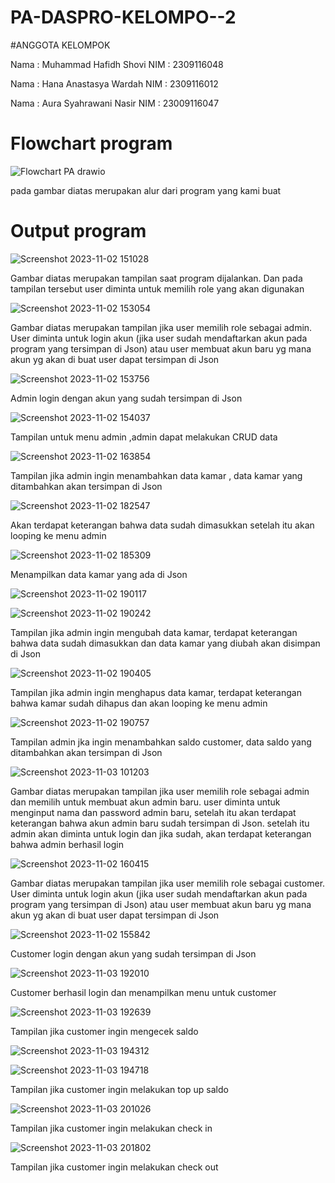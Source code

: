 # PA-DASPRO-KELOMPO--2
#ANGGOTA KELOMPOK

Nama : Muhammad Hafidh Shovi
NIM : 2309116048

Nama : Hana Anastasya Wardah
NIM : 2309116012

Nama : Aura Syahrawani Nasir
NIM : 23009116047

# Flowchart program

![Flowchart PA drawio](https://github.com/Praktikum-Akhir-Kelompok-2/PA-DASPRO-KELOMPO--2/assets/144792158/6e3d0edc-4932-464f-a791-b50d3e4f1b5b)


pada gambar diatas merupakan alur dari program yang kami buat

# Output program 
![Screenshot 2023-11-02 151028](https://github.com/Praktikum-Akhir-Kelompok-2/PA-DASPRO-KELOMPO--2/assets/144807237/ac349125-9518-4f3b-bce7-83badd39b77c)

Gambar diatas merupakan tampilan saat program dijalankan. Dan pada tampilan tersebut user diminta untuk memilih role yang akan digunakan 

![Screenshot 2023-11-02 153054](https://github.com/Praktikum-Akhir-Kelompok-2/PA-DASPRO-KELOMPO--2/assets/144807237/f52067ef-7c1a-496b-ace1-653c3f695240)

Gambar diatas merupakan tampilan jika user memilih role sebagai admin. User diminta untuk login akun (jika user sudah mendaftarkan akun pada program yang tersimpan di Json) atau user membuat akun baru yg mana akun yg akan di buat user dapat tersimpan di Json

![Screenshot 2023-11-02 153756](https://github.com/Praktikum-Akhir-Kelompok-2/PA-DASPRO-KELOMPO--2/assets/144807237/4fb71647-b095-4b5d-a5e9-10572a44edb5)

Admin login dengan akun yang sudah tersimpan di Json 

![Screenshot 2023-11-02 154037](https://github.com/Praktikum-Akhir-Kelompok-2/PA-DASPRO-KELOMPO--2/assets/144807237/d9f84edc-7aed-4f09-856e-a02b73926808)

Tampilan untuk menu admin ,admin dapat melakukan CRUD data 

![Screenshot 2023-11-02 163854](https://github.com/Praktikum-Akhir-Kelompok-2/PA-DASPRO-KELOMPO--2/assets/144807237/821161e1-81aa-4d48-ad8b-1e4be399eadb)

Tampilan jika admin ingin menambahkan data kamar , data kamar yang ditambahkan akan tersimpan di Json

![Screenshot 2023-11-02 182547](https://github.com/Praktikum-Akhir-Kelompok-2/PA-DASPRO-KELOMPO--2/assets/144807237/b340162c-7087-4338-bd07-8b6a2f63137e)

Akan terdapat keterangan bahwa data sudah dimasukkan setelah itu akan looping ke menu admin

![Screenshot 2023-11-02 185309](https://github.com/Praktikum-Akhir-Kelompok-2/PA-DASPRO-KELOMPO--2/assets/144807237/636395df-738a-4a82-b4fe-8fce431cbbae)

Menampilkan data kamar yang ada di Json 

![Screenshot 2023-11-02 190117](https://github.com/Praktikum-Akhir-Kelompok-2/PA-DASPRO-KELOMPO--2/assets/144807237/751a57b4-2ebe-4349-9f00-0e03595d9b88)

![Screenshot 2023-11-02 190242](https://github.com/Praktikum-Akhir-Kelompok-2/PA-DASPRO-KELOMPO--2/assets/144807237/3bc40b83-4c19-4fb8-b6ef-24adc87c9ca7)

Tampilan jika admin ingin mengubah data kamar, terdapat keterangan bahwa data sudah dimasukkan dan data kamar yang diubah akan disimpan di Json

![Screenshot 2023-11-02 190405](https://github.com/Praktikum-Akhir-Kelompok-2/PA-DASPRO-KELOMPO--2/assets/144807237/e02e12dd-a1af-458b-a365-6066b7e49e60)

Tampilan jika admin ingin menghapus data kamar, terdapat keterangan bahwa kamar sudah dihapus dan akan looping ke menu admin

![Screenshot 2023-11-02 190757](https://github.com/Praktikum-Akhir-Kelompok-2/PA-DASPRO-KELOMPO--2/assets/144807237/52f4e79f-de23-4402-ac01-9cf446d597e1)

Tampilan admin jka ingin menambahkan saldo customer, data saldo yang ditambahkan akan tersimpan di Json

![Screenshot 2023-11-03 101203](https://github.com/Praktikum-Akhir-Kelompok-2/PA-DASPRO-KELOMPO--2/assets/144807237/1da6a81e-583a-4c66-95ff-a26b862634c3)

Gambar diatas merupakan tampilan jika user memilih role sebagai admin dan memilih untuk membuat akun admin baru. user diminta untuk menginput nama dan password admin baru, setelah itu akan terdapat keterangan bahwa akun admin baru sudah tersimpan di Json. setelah itu admin akan diminta untuk login dan jika sudah, akan terdapat keterangan bahwa admin berhasil login

![Screenshot 2023-11-02 160415](https://github.com/Praktikum-Akhir-Kelompok-2/PA-DASPRO-KELOMPO--2/assets/144807237/4197ebae-ef07-43a3-bf3c-f3105c4735f6)

Gambar diatas merupakan tampilan jika user memilih role sebagai customer. User diminta untuk login akun (jika user sudah mendaftarkan akun pada program yang tersimpan di Json) atau user membuat akun baru yg mana akun yg akan di buat user dapat tersimpan di Json

![Screenshot 2023-11-02 155842](https://github.com/Praktikum-Akhir-Kelompok-2/PA-DASPRO-KELOMPO--2/assets/144807237/c39abde9-0183-452f-afbf-f65cf290b625)

Customer login dengan akun yang sudah tersimpan di Json 

![Screenshot 2023-11-03 192010](https://github.com/Praktikum-Akhir-Kelompok-2/PA-DASPRO-KELOMPO--2/assets/144807237/86acb46f-1998-431e-9268-02dc897e6e3e)

Customer berhasil login dan menampilkan menu untuk customer

![Screenshot 2023-11-03 192639](https://github.com/Praktikum-Akhir-Kelompok-2/PA-DASPRO-KELOMPO--2/assets/144807237/dfcad8aa-3454-49aa-9571-7ad596a34a69)

Tampilan jika customer ingin mengecek saldo

![Screenshot 2023-11-03 194312](https://github.com/Praktikum-Akhir-Kelompok-2/PA-DASPRO-KELOMPO--2/assets/144807237/b1659890-6569-40b8-ab69-0f35f46df4d5)

![Screenshot 2023-11-03 194718](https://github.com/Praktikum-Akhir-Kelompok-2/PA-DASPRO-KELOMPO--2/assets/144807237/75672bd8-5554-4d02-ac89-0b151db4f8d3)

Tampilan jika customer ingin melakukan top up saldo

![Screenshot 2023-11-03 201026](https://github.com/Praktikum-Akhir-Kelompok-2/PA-DASPRO-KELOMPO--2/assets/144807237/3a7d1f92-c18f-4321-acf8-b9b3a1c9a1d2)

Tampilan jika customer ingin melakukan check in

![Screenshot 2023-11-03 201802](https://github.com/Praktikum-Akhir-Kelompok-2/PA-DASPRO-KELOMPO--2/assets/144807237/676a0ddb-209d-4398-8981-48fb2ccd4781)

Tampilan jika customer ingin melakukan check out
